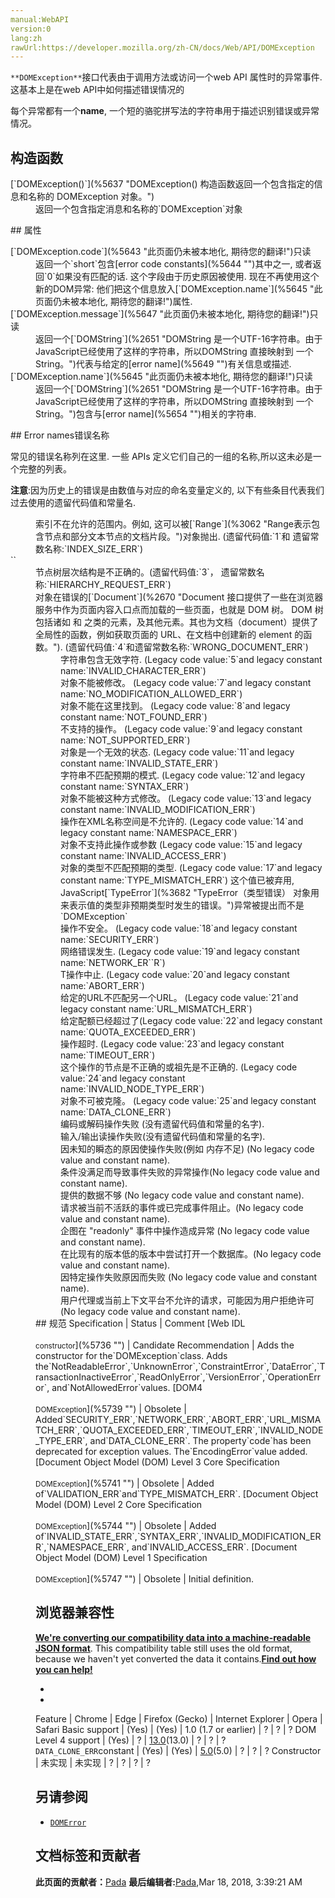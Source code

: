 ```yaml
---
manual:WebAPI
version:0
lang:zh
rawUrl:https://developer.mozilla.org/zh-CN/docs/Web/API/DOMException
---
```






`**DOMException**`接口代表由于调用方法或访问一个web API 属性时的异常事件.这基本上是在web API中如何描述错误情况的



每个异常都有一个**name**, 一个短的骆驼拼写法的字符串用于描述识别错误或异常情况。


## 构造函数<a name="构造函数"></a>
<dl><dt>[`DOMException()`](%5637 "DOMException() 构造函数返回一个包含指定的信息和名称的 DOMException 对象。")<i></i></dt><dd>返回一个包含指定消息和名称的`DOMException`对象</dd></dl>
## 属性<a name="属性"></a>
<dl><dt>[`DOMException.code`](%5643 "此页面仍未被本地化, 期待您的翻译!")<i></i>只读</dt><dd>返回一个`short`包含[error code constants](%5644 "")其中之一, 或者返回`0`如果没有匹配的话. 这个字段由于历史原因被使用. 现在不再使用这个新的DOM异常: 他们把这个信息放入[`DOMException.name`](%5645 "此页面仍未被本地化, 期待您的翻译!")属性.</dd><dt>[`DOMException.message`](%5647 "此页面仍未被本地化, 期待您的翻译!")只读</dt><dd>返回一个[`DOMString`](%2651 "DOMString 是一个UTF-16字符串。由于JavaScript已经使用了这样的字符串，所以DOMString 直接映射到 一个String。")代表与给定的[error name](%5649 "")有关信息或描述.</dd><dt>[`DOMException.name`](%5645 "此页面仍未被本地化, 期待您的翻译!")只读</dt><dd>返回一个[`DOMString`](%2651 "DOMString 是一个UTF-16字符串。由于JavaScript已经使用了这样的字符串，所以DOMString 直接映射到 一个String。")包含与[error name](%5654 "")相关的字符串.</dd></dl>
## Error names错误名称<a name="Error_names错误名称"></a>


常见的错误名称列在这里. 一些 APIs 定义它们自己的一组的名称,所以这未必是一个完整的列表。



**注意**:因为历史上的错误是由数值与对应的命名变量定义的, 以下有些条目代表我们过去使用的遗留代码值和常量名.


<dl><dt></dt><dd>索引不在允许的范围内。例如, 这可以被[`Range`](%3062 "Range表示包含节点和部分文本节点的文档片段。")对象抛出. (遗留代码值:`1`和 遗留常数名称:`INDEX_SIZE_ERR`)</dd><dt>``</dt><dd>节点树层次结构是不正确的。(遗留代码值:`3`， 遗留常数名称:`HIERARCHY_REQUEST_ERR`)</dd><dt></dt><dd>对象在错误的[`Document`](%2670 "Document 接口提供了一些在浏览器服务中作为页面内容入口点而加载的一些页面，也就是 DOM 树。 DOM 树包括诸如 <body> 和 <table> 之类的元素，及其他元素。其也为文档（document）提供了全局性的函数，例如获取页面的 URL、在文档中创建新的 element 的函数。"). (遗留代码值:`4`和遗留常数名称:`WRONG_DOCUMENT_ERR`)</dd><dt></dt><dd>字符串包含无效字符. (Legacy code value:`5`and legacy constant name:`INVALID_CHARACTER_ERR`)</dd><dt></dt><dd>对象不能被修改。 (Legacy code value:`7`and legacy constant name:`NO_MODIFICATION_ALLOWED_ERR`)</dd><dt></dt><dd>对象不能在这里找到。 (Legacy code value:`8`and legacy constant name:`NOT_FOUND_ERR`)</dd><dt></dt><dd>不支持的操作。 (Legacy code value:`9`and legacy constant name:`NOT_SUPPORTED_ERR`)</dd><dt></dt><dd>对象是一个无效的状态. (Legacy code value:`11`and legacy constant name:`INVALID_STATE_ERR`)</dd><dt></dt><dd>字符串不匹配预期的模式. (Legacy code value:`12`and legacy constant name:`SYNTAX_ERR`)</dd><dt></dt><dd>对象不能被这种方式修改。 (Legacy code value:`13`and legacy constant name:`INVALID_MODIFICATION_ERR`)</dd><dt></dt><dd>操作在XML名称空间是不允许的. (Legacy code value:`14`and legacy constant name:`NAMESPACE_ERR`)</dd><dt></dt><dd>对象不支持此操作或参数 (Legacy code value:`15`and legacy constant name:`INVALID_ACCESS_ERR`)</dd><dt><i></i></dt><dd>对象的类型不匹配预期的类型. (Legacy code value:`17`and legacy constant name:`TYPE_MISMATCH_ERR`) 这个值已被弃用, JavaScript[`TypeError`](%3682 "TypeError（类型错误） 对象用来表示值的类型非预期类型时发生的错误。")异常被提出而不是`DOMException`</dd><dt><i></i></dt><dd>操作不安全。 (Legacy code value:`18`and legacy constant name:`SECURITY_ERR`)</dd><dt><i></i></dt><dd>网络错误发生. (Legacy code value:`19`and legacy constant name:`NETWORK_ER``R`)</dd><dt><i></i></dt><dd>T操作中止. (Legacy code value:`20`and legacy constant name:`ABORT_ERR`)</dd><dt><i></i></dt><dd>给定的URL不匹配另一个URL。 (Legacy code value:`21`and legacy constant name:`URL_MISMATCH_ERR`)</dd><dt><i></i></dt><dd>给定配额已经超过了(Legacy code value:`22`and legacy constant name:`QUOTA_EXCEEDED_ERR`)</dd><dt><i></i></dt><dd>操作超时. (Legacy code value:`23`and legacy constant name:`TIMEOUT_ERR`)</dd><dt><i></i></dt><dd>这个操作的节点是不正确的或祖先是不正确的. (Legacy code value:`24`and legacy constant name:`INVALID_NODE_TYPE_ERR`)</dd><dt><i></i></dt><dd>对象不可被克隆。 (Legacy code value:`25`and legacy constant name:`DATA_CLONE_ERR`)</dd><dt><i></i></dt><dd>编码或解码操作失败 (没有遗留代码值和常量的名字).</dd><dt><i></i></dt><dd>输入/输出读操作失败(没有遗留代码值和常量的名字).</dd><dt><i></i></dt><dd>因未知的瞬态的原因使操作失败(例如 内存不足) (No legacy code value and constant name).</dd><dt><i></i></dt><dd>条件没满足而导致事件失败的异常操作(No legacy code value and constant name).</dd><dt><i></i></dt><dd>提供的数据不够 (No legacy code value and constant name).</dd><dt><i></i></dt><dd>请求被当前不活跃的事件或已完成事件阻止。(No legacy code value and constant name).</dd><dt><i></i></dt><dd>企图在 &quot;readonly&quot; 事件中操作造成异常 (No legacy code value and constant name).</dd><dt><i></i></dt><dd>在比现有的版本低的版本中尝试打开一个数据库。(No legacy code value and constant name).</dd><dt><i></i></dt><dd>因特定操作失败原因而失败 (No legacy code value and constant name).</dd><dt><i></i></dt><dd>用户代理或当前上下文平台不允许的请求，可能因为用户拒绝许可(No legacy code value and constant name).</dd></dl>
## 规范<a name="规范"></a>
Specification | Status | Comment 
[Web IDL<br></br><small>constructor</small>](%5736 "") | Candidate Recommendation | Adds the constructor for the`DOMException`class. Adds the`NotReadableError`,`UnknownError`,`ConstraintError`,`DataError`,`TransactionInactiveError`,`ReadOnlyError`,`VersionError`,`OperationError`, and`NotAllowedError`values. 
[DOM4<br></br><small>DOMException</small>](%5739 "") | Obsolete | Added`SECURITY_ERR`,`NETWORK_ERR`,`ABORT_ERR`,`URL_MISMATCH_ERR`,`QUOTA_EXCEEDED_ERR`,`TIMEOUT_ERR`,`INVALID_NODE_TYPE_ERR`, and`DATA_CLONE_ERR`. The property`code`has been deprecated for exception values. The`EncodingError`value added. 
[Document Object Model (DOM) Level 3 Core Specification<br></br><small>DOMException</small>](%5741 "") | Obsolete | Added of`VALIDATION_ERR`and`TYPE_MISMATCH_ERR`. 
[Document Object Model (DOM) Level 2 Core Specification<br></br><small>DOMException</small>](%5744 "") | Obsolete | Added of`INVALID_STATE_ERR`,`SYNTAX_ERR`,`INVALID_MODIFICATION_ERR`,`NAMESPACE_ERR`, and`INVALID_ACCESS_ERR`. 
[Document Object Model (DOM) Level 1 Specification<br></br><small>DOMException</small>](%5747 "") | Obsolete | Initial definition. 


## 浏览器兼容性<a name="浏览器兼容性"></a>


**[We&#39;re converting our compatibility data into a machine-readable JSON format](%3344 "")**. This compatibility table still uses the old format, because we haven&#39;t yet converted the data it contains.**[Find out how you can help!](%3392 "")**


* 
* 
Feature | Chrome | Edge | Firefox (Gecko) | Internet Explorer | Opera | Safari 
Basic support | (Yes) | (Yes) | 1.0 (1.7 or earlier) | ? | ? | ? 
DOM Level 4 support | (Yes) | ? | [13.0](%4137 "Released on 2012-06-05.")(13.0) | ? | ? | ? 
`DATA_CLONE_ERR`constant | (Yes) | (Yes) | [5.0](%4488 "Released on 2011-06-21.")(5.0) | ? | ? | ? 
Constructor | 未实现 | 未实现 | ? | ? | ? | ? 




## 另请参阅<a name="另请参阅"></a>

* [`DOMError`](%2634 "DOMError 接口描述一个错误对象,该对象包含一个错误的名字。")



## 文档标签和贡献者
**此页面的贡献者：**[Pada](%5628 "")
**最后编辑者:**[Pada](%5628 ""),<time>Mar 18, 2018, 3:39:21 AM</time>


